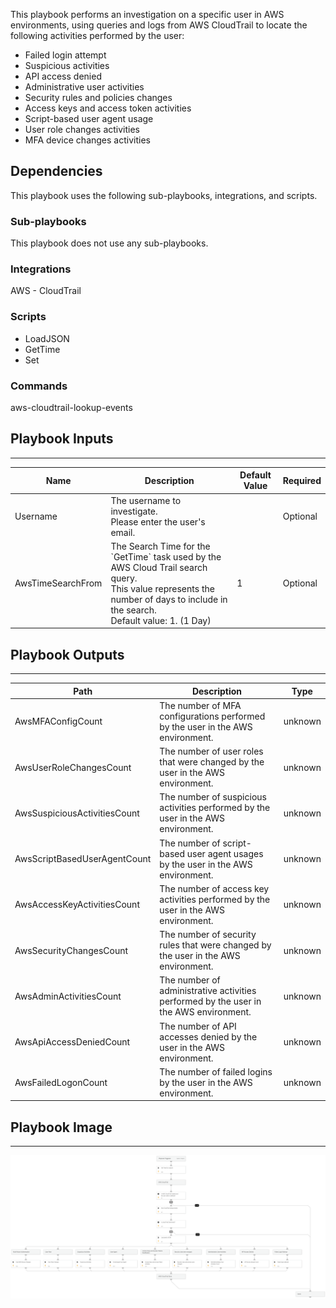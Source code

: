 This playbook performs an investigation on a specific user in AWS environments, using queries and logs from AWS CloudTrail to locate the following activities performed by the user:
- Failed login attempt
- Suspicious activities 
- API access denied
- Administrative user activities
- Security rules and policies changes
- Access keys and access token activities
- Script-based user agent usage
- User role changes activities
- MFA device changes activities


## Dependencies

This playbook uses the following sub-playbooks, integrations, and scripts.

### Sub-playbooks

This playbook does not use any sub-playbooks.

### Integrations

AWS - CloudTrail

### Scripts

* LoadJSON
* GetTime
* Set

### Commands

aws-cloudtrail-lookup-events

## Playbook Inputs

---

| **Name** | **Description** | **Default Value** | **Required** |
| --- | --- | --- | --- |
| Username | The username to investigate. <br/>Please enter the user's email. |  | Optional |
| AwsTimeSearchFrom | The Search Time for the \`GetTime\` task used by the AWS Cloud Trail search query. <br/>This value represents the number of days to include in the search.<br/>Default value: 1.  \(1 Day\) | 1 | Optional |

## Playbook Outputs

---

| **Path** | **Description** | **Type** |
| --- | --- | --- |
| AwsMFAConfigCount | The number of MFA configurations performed by the user in the AWS environment. | unknown |
| AwsUserRoleChangesCount | The number of user roles that were changed by the user in the AWS environment. | unknown |
| AwsSuspiciousActivitiesCount | The number of suspicious activities performed by the user in the AWS environment. | unknown |
| AwsScriptBasedUserAgentCount | The number of script-based user agent usages by the user in the AWS environment. | unknown |
| AwsAccessKeyActivitiesCount | The number of access key activities performed by the user in the AWS environment. | unknown |
| AwsSecurityChangesCount | The number of security rules that were changed by the user in the AWS environment. | unknown |
| AwsAdminActivitiesCount | The number of administrative activities performed by the user in the AWS environment. | unknown |
| AwsApiAccessDeniedCount | The number of API accesses denied by the user in the AWS environment. | unknown |
| AwsFailedLogonCount | The number of failed logins by the user in the AWS environment. | unknown |

## Playbook Image

---

![AWS - User Investigation](../doc_files/AWS_-_User_Investigation.png)
